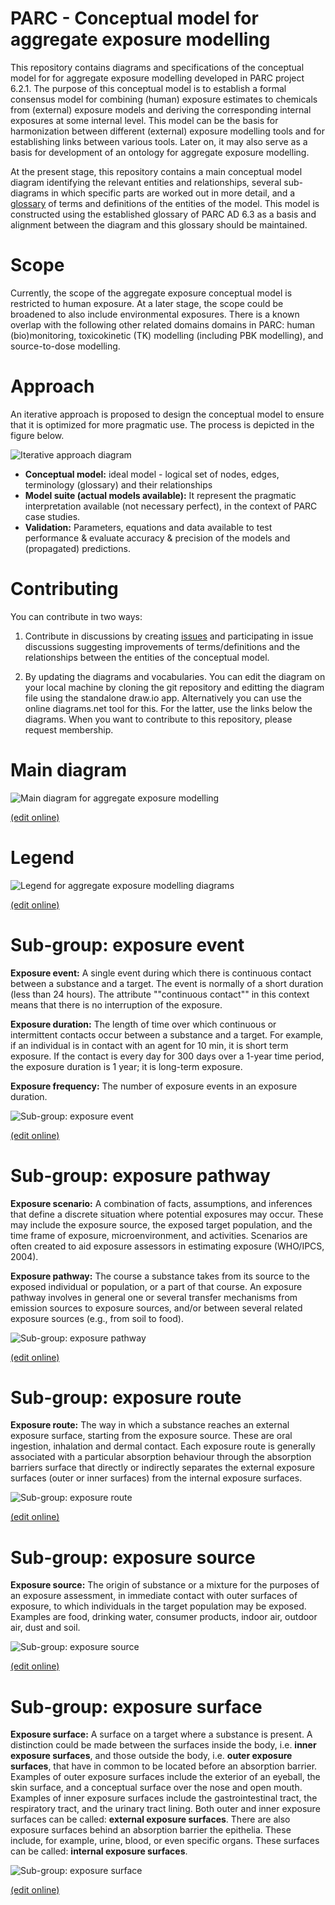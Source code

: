 # PARC - Conceptual model for aggregate exposure modelling

This repository contains diagrams and specifications of the conceptual model for for aggregate exposure modelling developed in PARC project 6.2.1. The purpose of this conceptual model is to establish a formal consensus model for combining (human) exposure estimates to chemicals from (external) exposure models and deriving the corresponding internal exposures at some internal level. This model can be the basis for harmonization between different (external) exposure modelling tools and for establishing links between various tools. Later on, it may also serve as a basis for development of an ontology for aggregate exposure modelling.

At the present stage, this repository contains a main conceptual model diagram identifying the relevant entities and relationships, several sub-diagrams in which specific parts are worked out in more detail, and a [glossary](glossary.csv) of terms and definitions of the entities of the model. This model is constructed using the established glossary of PARC AD 6.3 as a basis and alignment between the diagram and this glossary should be maintained.

# Scope

Currently, the scope of the aggregate exposure conceptual model is restricted to human exposure. At a later stage, the scope could be broadened to also include environmental exposures. There is a known overlap with the following other related domains domains in PARC: human (bio)monitoring, toxicokinetic (TK) modelling (including PBK modelling), and source-to-dose modelling.

# Approach

An iterative approach is proposed to design the conceptual model to ensure that it is optimized for more pragmatic use. The process is depicted in the figure below.

![Iterative approach diagram](approach-diagram.png "Iterative approach diagram")

- **Conceptual model:** ideal model - logical set of nodes, edges, terminology (glossary) and their relationships
- **Model suite (actual models available):** It represent the pragmatic interpretation available (not necessary perfect), in the context of PARC case studies.
- **Validation:** Parameters, equations and data available to test performance & evaluate accuracy & precision of the models and (propagated) predictions.


# Contributing

You can contribute in two ways:

1. Contribute in discussions by creating [issues](https://github.com/eu-parc/aggregate-exposure-modelling/issues) and participating in issue discussions suggesting improvements of terms/definitions and the relationships between the entities of the conceptual model.

2. By updating the diagrams and vocabularies. You can edit the diagram on your local machine by cloning the git repository and editting the diagram file using the standalone draw.io app. Alternatively you can use the online diagrams.net tool for this. For the latter, use the links below the diagrams. When you want to contribute to this repository, please request membership.

# Main diagram

![Main diagram for aggregate exposure modelling](diagrams/aggregate-exposure-modelling.drawio.svg)

[(edit online)](https://app.diagrams.net/#Heu-parc%2Faggregate-exposure-modelling%2Fdevelop%2Fdiagrams%2Faggregate-exposure-modelling.drawio.svg)

# Legend

![Legend for aggregate exposure modelling diagrams](diagrams/legend.drawio.svg)

[(edit online)](https://app.diagrams.net/#Heu-parc%2Faggregate-exposure-modelling%2Fdevelop%2Fdiagrams%2Flegend.drawio.svg)


# Sub-group: exposure event

**Exposure event:** A single event during which there is continuous contact between a substance and a target. The event is normally of a short duration (less than 24 hours). The attribute ""continuous contact"" in this context means that there is no interruption of the exposure.

**Exposure duration:** The length of time over which continuous or intermittent contacts occur between a substance and a target. For example, if an individual is in contact with an agent for 10 min, it is short term exposure. If the contact is every day for 300 days over a 1-year time period, the exposure duration is 1 year; it is long-term exposure.

**Exposure frequency:** The number of exposure events in an exposure duration.

![Sub-group: exposure event](diagrams/sub-group-exposure-event.drawio.svg)

[(edit online)](https://app.diagrams.net/#Heu-parc%2Faggregate-exposure-modelling%2Fdevelop%2Fdiagrams%2Fsub-group-exposure-event.drawio.svg)

# Sub-group: exposure pathway

**Exposure scenario:** A combination of facts, assumptions, and inferences that define a discrete situation where potential exposures may occur. These may include the exposure source, the exposed target population, and the time frame of exposure, microenvironment, and activities. Scenarios are often created to aid exposure assessors in estimating exposure (WHO/IPCS, 2004).

**Exposure pathway:** The course a substance takes from its source to the exposed individual or population, or a part of that course. An exposure pathway involves in general one or several transfer mechanisms from emission sources to exposure sources, and/or between several related exposure sources (e.g., from soil to food).

![Sub-group: exposure pathway](diagrams/sub-group-exposure-pathway.drawio.svg)

[(edit online)](https://app.diagrams.net/#Heu-parc%2Faggregate-exposure-modelling%2Fdevelop%2Fdiagrams%2Fsub-group-exposure-pathway.drawio.svg)

# Sub-group: exposure route

**Exposure route:** The way in which a substance reaches an external exposure surface, starting from the exposure source. These are oral ingestion, inhalation and dermal contact. Each exposure route is generally associated with a particular absorption behaviour through the absorption barriers surface that directly or indirectly separates the external exposure surfaces (outer or inner surfaces) from the internal exposure surfaces.

![Sub-group: exposure route](diagrams/sub-group-exposure-route.drawio.svg)

[(edit online)](https://app.diagrams.net/#Heu-parc%2Faggregate-exposure-modelling%2Fdevelop%2Fdiagrams%2Fsub-group-exposure-route.drawio.svg)

# Sub-group: exposure source

**Exposure source:** The origin of substance or a mixture for the purposes of an exposure assessment, in immediate contact with outer surfaces of exposure, to which individuals in the target population may be exposed. Examples are food, drinking water, consumer products, indoor air, outdoor air, dust and soil.

![Sub-group: exposure source](diagrams/sub-group-exposure-source.drawio.svg)

[(edit online)](https://app.diagrams.net/#Heu-parc%2Faggregate-exposure-modelling%2Fdevelop%2Fdiagrams%2Fsub-group-exposure-source.drawio.svg)

# Sub-group: exposure surface

**Exposure surface:** A surface on a target where a substance is present. A distinction could be made between the surfaces inside the body, i.e. **inner exposure surfaces**, and those outside the body, i.e. **outer exposure surfaces**, that have in common to be located before an absorption barrier. Examples of outer exposure surfaces include the exterior of an eyeball, the skin surface, and a conceptual surface over the nose and open mouth. Examples of inner exposure surfaces include the gastrointestinal tract, the respiratory tract, and the urinary tract lining. Both outer and inner exposure surfaces can be called: **external exposure surfaces**. There are also exposure surfaces behind an absorption barrier the epithelia. These include, for example, urine, blood, or even specific organs. These surfaces can be called: **internal exposure surfaces**.

![Sub-group: exposure surface](diagrams/sub-group-exposure-surface.drawio.svg)

[(edit online)](https://app.diagrams.net/#Heu-parc%2Faggregate-exposure-modelling%2Fdevelop%2Fdiagrams%2Fsub-group-exposure-surface.drawio.svg)
